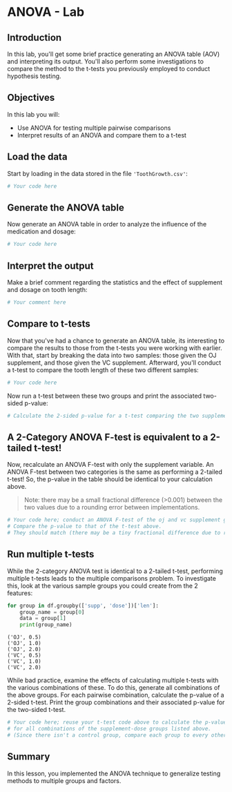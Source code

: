 
# ANOVA  - Lab

## Introduction

In this lab, you'll get some brief practice generating an ANOVA table (AOV) and interpreting its output. You'll also perform some investigations to compare the method to the t-tests you previously employed to conduct hypothesis testing.

## Objectives

In this lab you will: 

- Use ANOVA for testing multiple pairwise comparisons 
- Interpret results of an ANOVA and compare them to a t-test

## Load the data

Start by loading in the data stored in the file `'ToothGrowth.csv'`: 


```python
# Your code here
```

## Generate the ANOVA table

Now generate an ANOVA table in order to analyze the influence of the medication and dosage:  


```python
# Your code here
```

## Interpret the output

Make a brief comment regarding the statistics and the effect of supplement and dosage on tooth length: 


```python
# Your comment here
```

## Compare to t-tests

Now that you've had a chance to generate an ANOVA table, its interesting to compare the results to those from the t-tests you were working with earlier. With that, start by breaking the data into two samples: those given the OJ supplement, and those given the VC supplement. Afterward, you'll conduct a t-test to compare the tooth length of these two different samples: 


```python
# Your code here
```

Now run a t-test between these two groups and print the associated two-sided p-value: 


```python
# Calculate the 2-sided p-value for a t-test comparing the two supplement groups

```

## A 2-Category ANOVA F-test is equivalent to a 2-tailed t-test!

Now, recalculate an ANOVA F-test with only the supplement variable. An ANOVA F-test between two categories is the same as performing a 2-tailed t-test! So, the p-value in the table should be identical to your calculation above.

> Note: there may be a small fractional difference (>0.001) between the two values due to a rounding error between implementations. 


```python
# Your code here; conduct an ANOVA F-test of the oj and vc supplement groups.
# Compare the p-value to that of the t-test above. 
# They should match (there may be a tiny fractional difference due to rounding errors in varying implementations)
```

## Run multiple t-tests

While the 2-category ANOVA test is identical to a 2-tailed t-test, performing multiple t-tests leads to the multiple comparisons problem. To investigate this, look at the various sample groups you could create from the 2 features: 


```python
for group in df.groupby(['supp', 'dose'])['len']:
    group_name = group[0]
    data = group[1]
    print(group_name)
```

    ('OJ', 0.5)
    ('OJ', 1.0)
    ('OJ', 2.0)
    ('VC', 0.5)
    ('VC', 1.0)
    ('VC', 2.0)


While bad practice, examine the effects of calculating multiple t-tests with the various combinations of these. To do this, generate all combinations of the above groups. For each pairwise combination, calculate the p-value of a 2-sided t-test. Print the group combinations and their associated p-value for the two-sided t-test.


```python
# Your code here; reuse your t-test code above to calculate the p-value for a 2-sided t-test
# for all combinations of the supplement-dose groups listed above. 
# (Since there isn't a control group, compare each group to every other group.)
```

## Summary

In this lesson, you implemented the ANOVA technique to generalize testing methods to multiple groups and factors.
